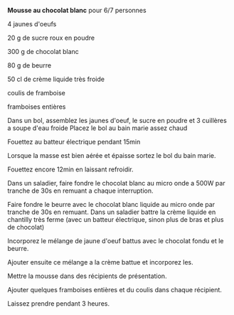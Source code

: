 
**Mousse au chocolat blanc**
pour 6/7 personnes

4 jaunes d'oeufs

20 g de sucre roux en poudre

300 g de chocolat blanc

80 g de beurre

50 cl de crème liquide très froide

coulis de framboise

framboises entières

Dans un bol, assemblez les jaunes d'oeuf, le sucre en poudre et 3 cuillères a soupe d'eau froide
Placez le bol au bain marie assez chaud

Fouettez au batteur électrique pendant 15min

Lorsque la masse est bien aérée et épaisse sortez le bol du bain marie.

Fouettez encore 12min en laissant refroidir.

Dans un saladier, faire fondre le chocolat blanc au micro onde a 500W par tranche de 30s en remuant a chaque interruption.

Faire fondre le beurre avec le chocolat blanc liquide au micro onde par tranche de 30s en remuant.
Dans un saladier battre la crème liquide en chantilly très ferme (avec un batteur électrique, sinon plus de bras et plus de chocolat)

Incorporez le mélange de jaune d'oeuf battus avec le chocolat fondu et le beurre.

Ajouter ensuite ce mélange a la crème battue et incorporez les.

Mettre la mousse dans des récipients de présentation.

Ajouter quelques framboises entières et du coulis dans chaque récipient.

Laissez prendre pendant 3 heures.

